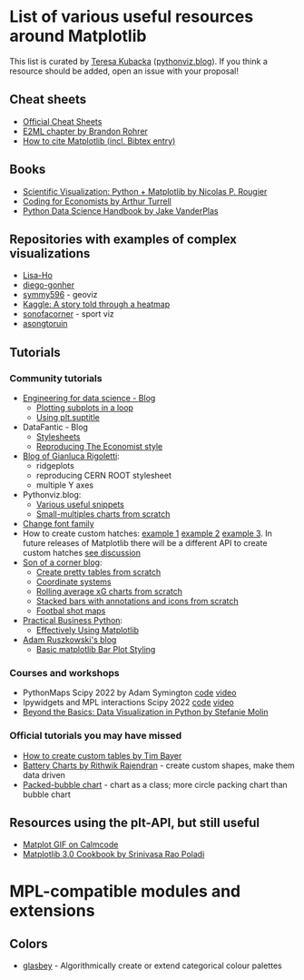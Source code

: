 # List of various useful resources around Matplotlib 
This list is curated by [Teresa Kubacka](http://www.teresa-kubacka.com/) ([pythonviz.blog](https://www.pythonviz.blog/)). If you think a resource should be added, open an issue with your proposal! 

## Cheat sheets 
- [Official Cheat Sheets](https://github.com/matplotlib/cheatsheets)
- [E2ML chapter by Brandon Rohrer](https://e2eml.school/blog.html#131) 
- [How to cite Matplotlib (incl. Bibtex entry)](https://matplotlib.org/stable/users/project/citing.html)

## Books 
- [Scientific Visualization: Python + Matplotlib by Nicolas P. Rougier](https://github.com/rougier/scientific-visualization-book)
- [Coding for Economists by Arthur Turrell](https://aeturrell.github.io/coding-for-economists/vis-intro.html)
- [Python Data Science Handbook by Jake VanderPlas](https://jakevdp.github.io/PythonDataScienceHandbook/04.00-introduction-to-matplotlib.html)

## Repositories with examples of complex visualizations 
- [Lisa-Ho](https://github.com/Lisa-Ho)
- [diego-gonher](https://github.com/diego-gonher/divulgacion/tree/main/visualizaciones)
- [symmy596](https://github.com/symmy596) - geoviz 
- [Kaggle: A story told through a heatmap](https://www.kaggle.com/code/tkubacka/a-story-told-through-a-heatmap)
- [sonofacorner](https://github.com/sonofacorner/soc-viz-of-the-week) - sport viz 
- [asongtoruin](https://github.com/asongtoruin)

## Tutorials

### Community tutorials 
- [Engineering for data science - Blog](https://engineeringfordatascience.com/tags/matplotlib/)
  - [Plotting subplots in a loop](https://engineeringfordatascience.com/posts/matplotlib_subplots/)
  - [Using plt.suptitle](https://engineeringfordatascience.com/posts/matplotlib_subtitles/) 
- DataFantic - Blog 
  - [Stylesheets](https://www.datafantic.com/the-magic-of-matplotlib-stylesheets/) 
  - [Reproducing The Economist style](https://www.datafantic.com/making-economist-style-plots-in-matplotlib-2/)
- [Blog of Gianluca Rigoletti](https://grigolet.github.io/index.html#category=matplotlib): 
  - ridgeplots 
  - reproducing CERN ROOT stylesheet
  - multiple Y axes 
- Pythonviz.blog: 
  - [Various useful snippets](https://www.pythonviz.blog/all_posts_categorized.html#category=matplotlib) 
  - [Small-multiples charts from scratch](https://www.pythonviz.blog/posts/mpl/mpl_small-multiples_ziplongest.html) 
- [Change font family](https://datascienceparichay.com/article/change-font-type-in-matplotlib-plots/)
- How to create custom hatches: [example 1](https://stackoverflow.com/questions/17285154/how-to-fill-a-polygon-with-a-custom-hatch-in-matplotlib) [example 2](https://stackoverflow.com/questions/4745937/how-to-decrease-hatch-density-in-matplotlib?rq=1) [example 3](https://malithjayaweera.com/2020/06/matplotlib-hatch-patterns/). In future releases of Matplotlib there will be a different API to create custom hatches [see discussion](https://github.com/matplotlib/matplotlib/issues/20690)
- [Son of a corner blog](https://www.sonofacorner.com/): 
  - [Create pretty tables from scratch](https://www.sonofacorner.com/beautiful-tables/)
  - [Coordinate systems](https://www.sonofacorner.com/figuring-figures-out/)
  - [Rolling average xG charts from scratch](https://www.sonofacorner.com/xg-rolling-plots/) 
  - [Stacked bars with annotations and icons from scratch](https://www.sonofacorner.com/effective-bar-charts-a-matplotlib-tutorial/) 
  - [Footbal shot maps](https://www.sonofacorner.com/shot-maps-a-matplotlib-tutorial/)
- [Practical Business Python](https://pbpython.com/): 
  - [Effectively Using Matplotlib](https://pbpython.com/effective-matplotlib.html)
- [Adam Ruszkowski's blog](https://ruszkow.ski/graphs/)
  - [Basic matplotlib Bar Plot Styling](https://ruszkow.ski/graphs/2022-11-01-basic-matplotlib-bar-plot-styling/)

### Courses and workshops 
- PythonMaps Scipy 2022 by Adam Symington [code](https://github.com/symmy596/PythonMaps-Scipy-2022) [video](https://www.youtube.com/watch?v=cjfqCHHp-AE&list=PLYx7XA2nY5Gfxu98P_HL1MnFb_BSkpxLV&index=5)
- Ipywidgets and MPL interactions Scipy 2022 [code](https://github.com/jupyter-widgets/tutorial) [video](https://www.youtube.com/watch?v=1vuI22MkkrY&list=PLYx7XA2nY5Gfxu98P_HL1MnFb_BSkpxLV&index=12) 
- [Beyond the Basics: Data Visualization in Python by Stefanie Molin](https://github.com/stefmolin/python-data-viz-workshop)

### Official tutorials you may have missed 
- [How to create custom tables by Tim Bayer](https://matplotlib.org/matplotblog/posts/how-to-create-custom-tables/) 
- [Battery Charts by Rithwik Rajendran](https://matplotlib.org/matplotblog/posts/visualising-usage-using-batteries/) - create custom shapes, make them data driven 
- [Packed-bubble chart](https://matplotlib.org/devdocs/gallery/misc/packed_bubbles.html) - chart as a class; more circle packing chart than bubble chart 

## Resources using the plt-API, but still useful 
- [Matplot GIF on Calmcode](https://calmcode.io/matplot-gif/introduction.html) 
- [Matplotlib 3.0 Cookbook by Srinivasa Rao Poladi](https://github.com/PacktPublishing/Matplotlib-3.0-Cookbook) 

# MPL-compatible modules and extensions 

## Colors 
- [glasbey](https://github.com/lmcinnes/glasbey) - Algorithmically create or extend categorical colour palettes

